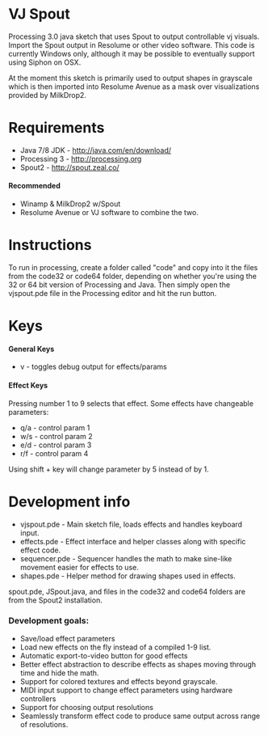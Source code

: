 # VJ Spout
Processing 3.0 java sketch that uses Spout to output controllable vj visuals.
Import the Spout output in Resolume or other video software. This code
is currently Windows only, although it may be possible to eventually support using Siphon on OSX.

At the moment this sketch is primarily used to output shapes in grayscale which is then
imported into Resolume Avenue as a mask over visualizations provided by MilkDrop2.

# Requirements
- Java 7/8 JDK - http://java.com/en/download/
- Processing 3 - http://processing.org
- Spout2 - http://spout.zeal.co/

#### Recommended 
- Winamp & MilkDrop2 w/Spout
- Resolume Avenue or VJ software to combine the two.

# Instructions
To run in processing, create a folder called "code" and copy into it the
files from the code32 or code64 folder, depending on whether you're using
the 32 or 64 bit version of Processing and Java. Then simply open the vjspout.pde
file in the Processing editor and hit the run button.

# Keys
#### General Keys
- v - toggles debug output for effects/params

#### Effect Keys
Pressing number 1 to 9 selects that effect.
Some effects have changeable parameters:

- q/a - control param 1
- w/s - control param 2
- e/d - control param 3
- r/f - control param 4

Using shift + key will change parameter by 5 instead of by 1.

# Development info

- vjspout.pde - Main sketch file, loads effects and handles keyboard input.
- effects.pde - Effect interface and helper classes along with specific effect code.
- sequencer.pde - Sequencer handles the math to make sine-like movement easier for effects to use.
- shapes.pde - Helper method for drawing shapes used in effects.

spout.pde, JSpout.java, and files in the code32 and code64 folders are from the Spout2 installation.

### Development goals:

- Save/load effect parameters
- Load new effects on the fly instead of a compiled 1-9 list.
- Automatic export-to-video button for good effects
- Better effect abstraction to describe effects as shapes moving through time and hide the math.
- Support for colored textures and effects beyond grayscale.
- MIDI input support to change effect parameters using hardware controllers
- Support for choosing output resolutions
- Seamlessly transform effect code to produce same output across range of resolutions.